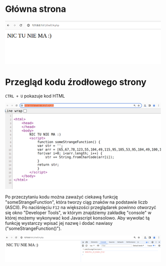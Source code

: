 # Główna strona

![Pasted image 20240517134548](attachements/Pasted%20image%2020240517134548.png)

# Przegląd kodu źrodłowego strony

`CTRL + U` pokazuje kod HTML

![Pasted image 20240517135249](attachements/Pasted%20image%2020240517135249.png)

Po przeczytaniu kodu można zaważyć ciekawą funkcję "someStrangeFunction", która tworzy ciąg znaków na podstawie liczb (ASCII). Po naciśnięciu `F12` na większości przeglądarek powinno otworzyć się okno "Developer Tools", w którym znajdziemy zakładkę "console" w której możemy wykonywać kod Javascript konsolowo. Aby wywołać tą funkcję wystarczy wpisać jej nazwę i dodać nawiasy ("someStrangeFunction()").

![Pasted image 20240517141259](attachements/Pasted%20image%2020240517141259.png)